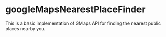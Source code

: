 # googleMapsNearestPlaceFinder
This is a basic implementation of GMaps API for finding the nearest public places nearby you.
